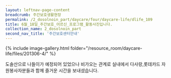 ```yaml
--- 
layout: leftnav-page-content 
breadcrumb: 주간보호생활현장 
permalink: /2_dosolnoin_part/daycare/four/daycare-life/dlife_109
title: 6월_18일_주간보호_어르신_프로그램_활동사진입니다.
collection_name: 2_dosolnoin_part
second_nav_title: '주간보호센터안내' 
---
```

{% include image-gallery.html folder="/resource_room/daycare-life/files/201306-4/" %}







도솔산으로 나들이가 예정되어 있었으나 비가오는 관계로
실내에서 다사랑,롯데카드 자원봉사자분들과 함께 즐거운 시간을 보내셨습니다.